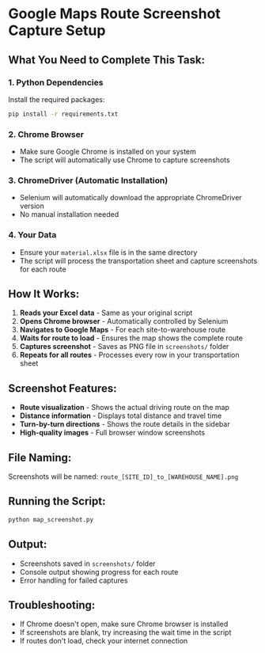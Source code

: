 # Google Maps Route Screenshot Capture Setup

## What You Need to Complete This Task:

### 1. **Python Dependencies**
Install the required packages:
```bash
pip install -r requirements.txt
```

### 2. **Chrome Browser**
- Make sure Google Chrome is installed on your system
- The script will automatically use Chrome to capture screenshots

### 3. **ChromeDriver** (Automatic Installation)
- Selenium will automatically download the appropriate ChromeDriver version
- No manual installation needed

### 4. **Your Data**
- Ensure your `material.xlsx` file is in the same directory
- The script will process the transportation sheet and capture screenshots for each route

## How It Works:

1. **Reads your Excel data** - Same as your original script
2. **Opens Chrome browser** - Automatically controlled by Selenium
3. **Navigates to Google Maps** - For each site-to-warehouse route
4. **Waits for route to load** - Ensures the map shows the complete route
5. **Captures screenshot** - Saves as PNG file in `screenshots/` folder
6. **Repeats for all routes** - Processes every row in your transportation sheet

## Screenshot Features:

- **Route visualization** - Shows the actual driving route on the map
- **Distance information** - Displays total distance and travel time
- **Turn-by-turn directions** - Shows the route details in the sidebar
- **High-quality images** - Full browser window screenshots

## File Naming:
Screenshots will be named: `route_[SITE_ID]_to_[WAREHOUSE_NAME].png`

## Running the Script:
```bash
python map_screenshot.py
```

## Output:
- Screenshots saved in `screenshots/` folder
- Console output showing progress for each route
- Error handling for failed captures

## Troubleshooting:
- If Chrome doesn't open, make sure Chrome browser is installed
- If screenshots are blank, try increasing the wait time in the script
- If routes don't load, check your internet connection 